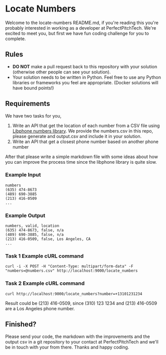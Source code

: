 # Locate Numbers

Welcome to the locate-numbers README.md, if you're reading this you're probably interested in working as a developer at PerfectPitchTech. We're excited to meet you, but first we have fun coding challenge for you to complete.

## Rules

  - **DO NOT** make a pull request back to this repository with your solution (otherwise other people can see your solution).
  - Your solution needs to be written in Python. Feel free to use any Python libraries or frameworks you feel are appropriate. (Docker solutions will have bound points!)

## Requirements

We have two tasks for you, 
1. Write an API that get the location of each number from a CSV file using [Libphone numbers library](https://pypi.org/project/phonenumbers/). We provide the numbers.csv in this repo, please generate and output.csv and include it in your solution.
2. Write an API that get a closest phone number based on another phone number 

After that please write a simple markdown file with some ideas about how you can improve the process time since the libphone library is quite slow. 

### Example Input 

````csv
numbers
(635) 474-8673
(489) 690-3885
(213) 416-0509
...
````

### Example Output
````csv
numbers, valid, location
(635) 474-8673, false, n/a
(489) 690-3885, false, n/a
(213) 416-0509, false, Los Angeles, CA
...
````

### Task 1 Example cURL command

````shell
curl -i -X POST -H "Content-Type: multipart/form-data" -F "numbers=@numbers.csv" http://localhost:9000/locate_numbers
````

### Task 2 Example cURL command

````shell
curl http://localhost:9000/locate_numbers?number=+13101231234
````
Result could be (213) 416-0509, since (310) 123 1234 and (213) 416-0509 are a Los Angeles phone number.

## Finished?

Please send your code, the markdown with the improvements and the output csv in a git repository to your contact at PerfectPitchTech and we'll be in touch with your from there. Thanks and happy coding.
